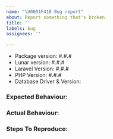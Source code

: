 ```yaml
---
name: "\U0001F41B Bug report"
about: Report something that's broken.
title: ''
labels: bug
assignees: ''

---
```


<!-- DO NOT THROW THIS AWAY -->
<!-- Fill out the FULL versions with patch versions -->

- Package version: #.#.#
- Lunar version: #.#.#
- Laravel Version: #.#.#
- PHP Version: #.#.#
- Database Driver & Version:

### Expected Behaviour:

### Actual Behaviour:

### Steps To Reproduce:
